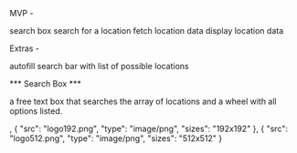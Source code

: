 MVP - 

search box
search for a location
fetch location data
display location data

Extras - 

autofill search bar with list of possible locations



*** Search Box ***

a free text box that searches the array of locations and a wheel with all options listed.

<!-- from Manifest.json - icons -->
,
    {
      "src": "logo192.png",
      "type": "image/png",
      "sizes": "192x192"
    },
    {
      "src": "logo512.png",
      "type": "image/png",
      "sizes": "512x512"
    }